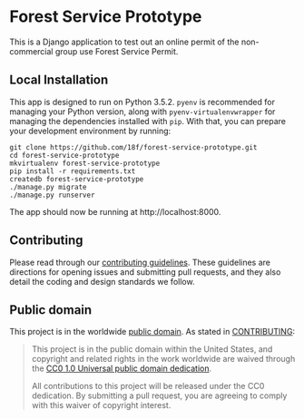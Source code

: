 # Forest Service Prototype
This is a Django application to test out an online permit of the non-commercial group use Forest Service Permit.

## Local Installation

This app is designed to run on Python 3.5.2. `pyenv` is recommended for managing
your Python version, along with `pyenv-virtualenvwrapper` for managing the
dependencies installed with `pip`. With that, you can prepare your development
environment by running:

```
git clone https://github.com/18f/forest-service-prototype.git
cd forest-service-prototype
mkvirtualenv forest-service-prototype
pip install -r requirements.txt
createdb forest-service-prototype
./manage.py migrate
./manage.py runserver
```

The app should now be running at http://localhost:8000.

## Contributing

Please read through our [contributing guidelines](CONTRIBUTING.md). These guidelines are directions for opening issues and submitting pull requests, and they also detail the coding and design standards we follow.

## Public domain

This project is in the worldwide [public domain](LICENSE.md). As stated in [CONTRIBUTING](CONTRIBUTING.md):

> This project is in the public domain within the United States, and copyright and related rights in the work worldwide are waived through the [CC0 1.0 Universal public domain dedication](https://creativecommons.org/publicdomain/zero/1.0/).
>
> All contributions to this project will be released under the CC0 dedication. By submitting a pull request, you are agreeing to comply with this waiver of copyright interest.
